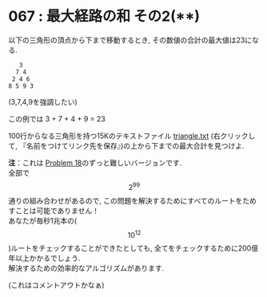 # 067 : 最大経路の和 その2\(\*\*\)

以下の三角形の頂点から下まで移動するとき, その数値の合計の最大値は23になる.

```text
   3
  7 4
 2 4 6
8 5 9 3
```

\(3,7,4,9を強調したい\)

この例では 3 + 7 + 4 + 9 = 23

100行からなる三角形を持つ15Kのテキストファイル [triangle.txt](https://projecteuler.net/project/resources/p067_triangle.txt) \(右クリックして, 『名前をつけてリンク先を保存』\)の上から下までの最大合計を見つけよ.

**注**：これは [Problem 18](../001-010/p8.md)のずっと難しいバージョンです.  
全部で$$2^{99}$$通りの組み合わせがあるので, この問題を解決するためにすべてのルートをためすことは可能でありません！  
あなたが毎秒1兆本の\($$10^{12}$$\)ルートをチェックすることができたとしても, 全てをチェックするために200億年以上かかるでしょう.  
解決するための効率的なアルゴリズムがあります.

\(これはコメントアウトかなぁ\)

